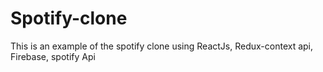 # Spotify-clone
This is an example of the spotify clone using ReactJs, Redux-context api, Firebase, spotify Api
